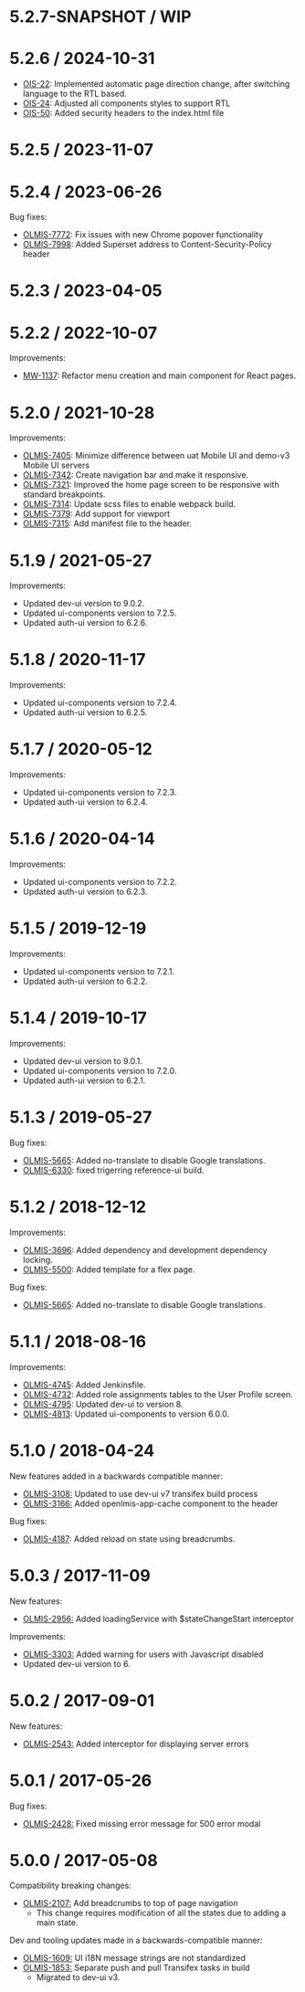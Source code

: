 5.2.7-SNAPSHOT / WIP
==================

5.2.6 / 2024-10-31
==================
* [OIS-22](https://openlmis.atlassian.net/browse/OIS-22): Implemented automatic page direction change, after switching language to the RTL based.
* [OIS-24](https://openlmis.atlassian.net/browse/OIS-24): Adjusted all components styles to support RTL
* [OIS-50](https://openlmis.atlassian.net/browse/OIS-50): Added security headers to the index.html file

5.2.5 / 2023-11-07
==================

5.2.4 / 2023-06-26
==================
Bug fixes:
* [OLMIS-7772](https://openlmis.atlassian.net/browse/OLMIS-7772): Fix issues with new Chrome popover functionality
* [OLMIS-7998](https://openlmis.atlassian.net/browse/OLMIS-7998): Added Superset address to Content-Security-Policy header

5.2.3 / 2023-04-05
==================

5.2.2 / 2022-10-07
==================

Improvements:
* [MW-1137](https://openlmis.atlassian.net/browse/MW-1137): Refactor menu creation and main component for React pages.

5.2.0 / 2021-10-28
==================

Improvements:
* [OLMIS-7405](https://openlmis.atlassian.net/browse/OLMIS-7405): Minimize difference between uat Mobile UI and demo-v3 Mobile UI servers
* [OLMIS-7342](https://openlmis.atlassian.net/browse/OLMIS-7342): Create navigation bar and make it responsive.
* [OLMIS-7321](https://openlmis.atlassian.net/browse/OLMIS-7321): Improved the home page screen to be responsive with standard breakpoints.
* [OLMIS-7314](https://openlmis.atlassian.net/browse/OLMIS-7314): Update scss files to enable webpack build.
* [OLMIS-7379](https://openlmis.atlassian.net/browse/OLMIS-7379): Add support for viewport
* [OLMIS-7315](https://openlmis.atlassian.net/browse/OLMIS-7315): Add manifest file to the header.

5.1.9 / 2021-05-27
==================

Improvements:
* Updated dev-ui version to 9.0.2.
* Updated ui-components version to 7.2.5.
* Updated auth-ui version to 6.2.6.

5.1.8 / 2020-11-17
==================

Improvements:
* Updated ui-components version to 7.2.4.
* Updated auth-ui version to 6.2.5.

5.1.7 / 2020-05-12
==================

Improvements:
* Updated ui-components version to 7.2.3.
* Updated auth-ui version to 6.2.4.

5.1.6 / 2020-04-14
==================

Improvements:
* Updated ui-components version to 7.2.2.
* Updated auth-ui version to 6.2.3.

5.1.5 / 2019-12-19
==================

Improvements:
* Updated ui-components version to 7.2.1.
* Updated auth-ui version to 6.2.2.

5.1.4 / 2019-10-17
==================

Improvements:
* Updated dev-ui version to 9.0.1.
* Updated ui-components version to 7.2.0.
* Updated auth-ui version to 6.2.1.

5.1.3 / 2019-05-27
==================

Bug fixes:
* [OLMIS-5665](https://openlmis.atlassian.net/browse/OLMIS-5665): Added no-translate to disable Google translations.
* [OLMIS-6330](https://openlmis.atlassian.net/browse/OLMIS-6330): fixed trigerring reference-ui build.

5.1.2 / 2018-12-12
==================

Improvements:
* [OLMIS-3696](https://openlmis.atlassian.net/browse/OLMIS-3696): Added dependency and development dependency locking.
* [OLMIS-5500](https://openlmis.atlassian.net/browse/OLMIS-5500): Added template for a flex page.

Bug fixes:
* [OLMIS-5665](https://openlmis.atlassian.net/browse/OLMIS-5665): Added no-translate to disable Google translations.

5.1.1 / 2018-08-16
==================

Improvements:
* [OLMIS-4745](https://openlmis.atlassian.net/browse/OLMIS-4745): Added Jenkinsfile.
* [OLMIS-4732](https://openlmis.atlassian.net/browse/OLMIS-4732): Added role assignments tables to the User Profile screen.
* [OLMIS-4795](https://openlmis.atlassian.net/browse/OLMIS-4795): Updated dev-ui to version 8.
* [OLMIS-4813](https://openlmis.atlassian.net/browse/OLMIS-4813): Updated ui-components to version 6.0.0.

5.1.0 / 2018-04-24
==================

New features added in a backwards compatible manner:
* [OLMIS-3108:](https://openlmis.atlassian.net/browse/OLMIS-3108) Updated to use dev-ui v7 transifex build process
* [OLMIS-3166:](https://openlmis.atlassian.net/browse/OLMIS-3166) Added openlmis-app-cache component to the header

Bug fixes:
* [OLMIS-4187](https://openlmis.atlassian.net/browse/OLMIS-4187): Added reload on state using breadcrumbs.

5.0.3 / 2017-11-09
======================

New features:
* [OLMIS-2956:](https://openlmis.atlassian.net/browse/OLMIS-2956) Added loadingService with $stateChangeStart interceptor

Improvements:
* [OLMIS-3303:](https://openlmis.atlassian.net/browse/OLMIS-3303) Added warning for users with Javascript disabled
* Updated dev-ui version to 6.

5.0.2 / 2017-09-01
==================

New features:
* [OLMIS-2543:](https://openlmis.atlassian.net/browse/OLMIS-2543) Added interceptor for displaying
server errors

5.0.1 / 2017-05-26
==================

Bug fixes:
* [OLMIS-2428:](https://openlmis.atlassian.net/browse/OLMIS-2428) Fixed missing error message for 500 error modal

5.0.0 / 2017-05-08
==================

Compatibility breaking changes:

* [OLMIS-2107:](https://openlmis.atlassian.net/browse/OLMIS-2107) Add breadcrumbs to top of page navigation
  * This change requires modification of all the states due to adding a main state.

Dev and tooling updates made in a backwards-compatible manner:

* [OLMIS-1609:](https://openlmis.atlassian.net/browse/OLMIS-1609) UI i18N message strings are not standardized
* [OLMIS-1853:](https://openlmis.atlassian.net/browse/OLMIS-1853) Separate push and pull Transifex tasks in build
  * Migrated to dev-ui v3.
